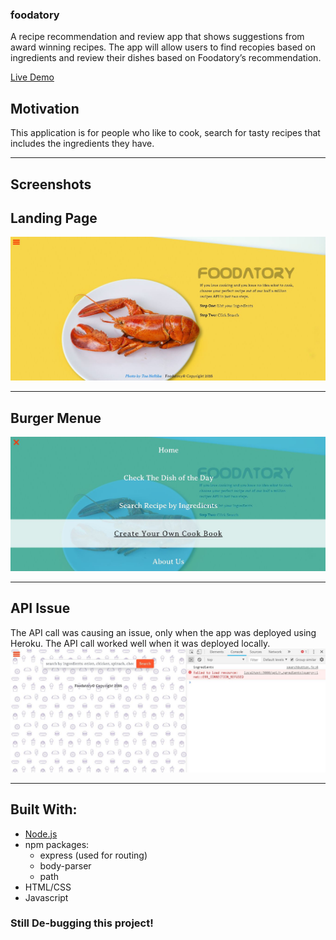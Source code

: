 ### foodatory
A recipe recommendation and review app that shows suggestions from award winning recipes. The app will allow users to find recopies based on ingredients and review their dishes based on Foodatory’s recommendation. 

 [Live Demo](https://foodatories.herokuapp.com/)
 
## Motivation
This application is for people who like to cook, search for tasty recipes that includes the ingredients they have.

---

## Screenshots
## Landing Page
![Landing Page](https://github.com/nahrinoda/foodatory/blob/master/readmeimages/firstimg.JPG)

---
## Burger Menue
![Burger Menue](https://github.com/nahrinoda/foodatory/blob/master/readmeimages/burgermenue.JPG?raw=true)

---
## API Issue
The API call was causing an issue, only when the app was deployed using Heroku. The API call worked well when it was deployed locally.
![API issue](https://github.com/nahrinoda/foodatory/blob/master/readmeimages/API%20issue.JPG)

---
## Built With:

* [Node.js](https://nodejs.org/en/download/) 
* npm packages:
	- express (used for routing)
	- body-parser
	- path
* HTML/CSS
* Javascript   

### Still De-bugging this project!

